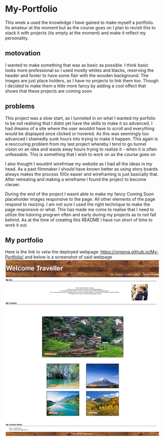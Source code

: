 # My-Portfolio

This week a used the knowledge I have gained to make myself a portfolio. Its amateur at the moment but as the course goes on I plan to revisit this to stack it with projects (its empty at the moment) and make it reflect my personality.

## motovation
I wanted to make something that was as basic as possible. I think basic looks more professional so I used mostly whites and blacks, reserving the header and footer to have some flair with the wooden background. The images are just place holders, as I have no projects to link them too.
Though I decided to make them a little more fancy by adding a cool effect that shows that these projects are coming soon

## problems
This project was a slow start, as I tunneled in on what I wanted my porfolio to be not realising that I didnt yet have the skills to make it so advanced. I had dreams of a site where the user wouldnt have to scroll and everything would be displayed once clicked or hovered. As this was seemingly too advanced I shamedly sunk hours into trying to make it happen. This again is a reoccuring problem from my last project whereby I tend to go tunnel vision on an idea and waste away hours trying to realize it - when it is often unfeasable. This is something that I wish to work on as the course goes on

I also thought I wouldnt wirefrmae my website as I had all the ideas in my head. As a past filmmaker I should have known better as using story boards always makes the process 100x easier and wireframing is just basically that. After retreating and making a wireframe I found the project to become cleraer.

During the end of the project I wasnt able to make my fancy Coming Soon placeholder images responsive to the page. All other elements of the page respond to resizing. I am not sure I used the right technique to make the page responsive or what. This has made me come to realise that I need to utilize the tutoring program often and early during my projects as to not fall behind. As at the time of creating this README I have run short of time to work it out.

## My portfolio
Here is the link to veiw the deployed webpage: https://virgona.github.io/My-Portfolio/ and below is a screenshot of said webpage
![My Portfolio](./Assets/images/Porfolio%20Screenshot.png)